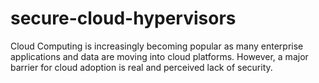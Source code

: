 # secure-cloud-hypervisors
Cloud Computing is increasingly becoming popular as many enterprise applications and data are moving into cloud platforms. However, a major barrier for cloud adoption is real and perceived lack of security. 
